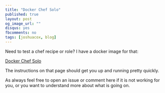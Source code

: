 ```yaml
---
title: "Docker Chef Solo"
published: true
layout: post
og_image_url: ""
disqus: yes
fbcomments: no
tags: [joshuacox, blog]
---
```


Need to test a chef recipe or role?  I have a docker image for that:

[Docker Chef Solo](http://joshuacox.github.io/docker-chef-solo/)

The instructions on that page should get you up and running pretty quickly.

As always feel free to open an issue or comment here if it is not working for you, or you want to understand more about what is going on.
